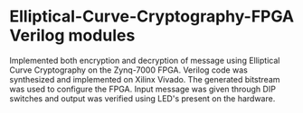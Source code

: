 # Elliptical-Curve-Cryptography-FPGA Verilog modules

Implemented both encryption and decryption of message using Elliptical Curve Cryptography on the Zynq-7000 FPGA. Verilog code was 
synthesized and implemented on Xilinx Vivado. The generated bitstream was used to configure the FPGA. Input message was given through
DIP switches and output was verified using LED's present on the hardware.
